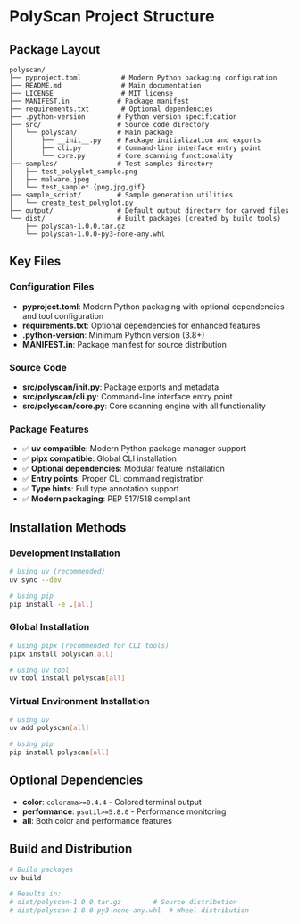 # PolyScan Project Structure

## Package Layout

```
polyscan/
├── pyproject.toml          # Modern Python packaging configuration
├── README.md               # Main documentation
├── LICENSE                 # MIT license
├── MANIFEST.in            # Package manifest
├── requirements.txt        # Optional dependencies
├── .python-version        # Python version specification
├── src/                   # Source code directory
│   └── polyscan/          # Main package
│       ├── __init__.py    # Package initialization and exports
│       ├── cli.py         # Command-line interface entry point
│       └── core.py        # Core scanning functionality
├── samples/               # Test samples directory
│   ├── test_polyglot_sample.png
│   ├── malware.jpeg
│   └── test_sample*.{png,jpg,gif}
├── sample_script/         # Sample generation utilities
│   └── create_test_polyglot.py
├── output/                # Default output directory for carved files
└── dist/                  # Built packages (created by build tools)
    ├── polyscan-1.0.0.tar.gz
    └── polyscan-1.0.0-py3-none-any.whl
```

## Key Files

### Configuration Files
- **pyproject.toml**: Modern Python packaging with optional dependencies and tool configuration
- **requirements.txt**: Optional dependencies for enhanced features
- **.python-version**: Minimum Python version (3.8+)
- **MANIFEST.in**: Package manifest for source distribution

### Source Code
- **src/polyscan/__init__.py**: Package exports and metadata
- **src/polyscan/cli.py**: Command-line interface entry point
- **src/polyscan/core.py**: Core scanning engine with all functionality

### Package Features
- ✅ **uv compatible**: Modern Python package manager support
- ✅ **pipx compatible**: Global CLI installation
- ✅ **Optional dependencies**: Modular feature installation
- ✅ **Entry points**: Proper CLI command registration
- ✅ **Type hints**: Full type annotation support
- ✅ **Modern packaging**: PEP 517/518 compliant

## Installation Methods

### Development Installation
```bash
# Using uv (recommended)
uv sync --dev

# Using pip
pip install -e .[all]
```

### Global Installation
```bash
# Using pipx (recommended for CLI tools)
pipx install polyscan[all]

# Using uv tool
uv tool install polyscan[all]
```

### Virtual Environment Installation
```bash
# Using uv
uv add polyscan[all]

# Using pip
pip install polyscan[all]
```

## Optional Dependencies

- **color**: `colorama>=0.4.4` - Colored terminal output
- **performance**: `psutil>=5.8.0` - Performance monitoring
- **all**: Both color and performance features

## Build and Distribution

```bash
# Build packages
uv build

# Results in:
# dist/polyscan-1.0.0.tar.gz        # Source distribution
# dist/polyscan-1.0.0-py3-none-any.whl  # Wheel distribution
```